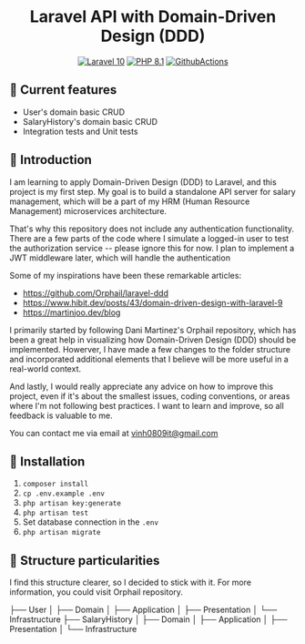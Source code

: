 <h1 align="center">
  Laravel API with Domain-Driven Design (DDD)
</h1>

<p align="center">
    <a href="https://laravel.com/"><img src="https://img.shields.io/badge/Laravel-10-FF2D20.svg?style=flat&logo=laravel" alt="Laravel 10"/></a>
    <a href="https://www.php.net/"><img src="https://img.shields.io/badge/PHP-8.1-777BB4.svg?style=flat&logo=php" alt="PHP 8.1"/></a>
    <a href="https://github.com/orphail/laravel-ddd/actions"><img src="https://github.com/orphail/laravel-ddd/actions/workflows/laravel-tests.yml/badge.svg" alt="GithubActions"/></a>
</p>

## 🚀 Current features
- User's domain basic CRUD
- SalaryHistory's domain basic CRUD
- Integration tests and Unit tests

## 📘 Introduction
I am learning to apply Domain-Driven Design (DDD) to Laravel, and this project is my first step. My goal is to build a standalone API server for salary management, which will be a part of my HRM (Human Resource Management) microservices architecture.

That's why this repository does not include any authentication functionality. There are a few parts of the code where I simulate a logged-in user to test the authorization service -- please ignore this for now. I plan to implement a JWT middleware later, which will handle the authentication

Some of my inspirations have been these remarkable articles:
- https://github.com/Orphail/laravel-ddd
- https://www.hibit.dev/posts/43/domain-driven-design-with-laravel-9
- https://martinjoo.dev/blog

I primarily started by following Dani Martinez's Orphail repository, which has been a great help in visualizing how Domain-Driven Design (DDD) should be implemented.
Howerver, I have made a few changes to the folder structure and incorporated additional elements that I believe will be more useful in a real-world context.

And lastly, I would really appreciate any advice on how to improve this project, even if it's about the smallest issues, coding conventions, or areas where I'm not following best practices. I want to learn and improve, so all feedback is valuable to me.

You can contact me via email at vinh0809it@gmail.com

## 📗 Installation
1. ```composer install```
2. ```cp .env.example .env```
3. ```php artisan key:generate```
5. ```php artisan test```
6. Set database connection in the ```.env```
7. ```php artisan migrate```

## 📁 Structure particularities

I find this structure clearer, so I decided to stick with it.
For more information, you could visit Orphail repository.

├── User
│   ├── Domain
│   ├── Application
│   ├── Presentation
│   └── Infrastructure
├── SalaryHistory
│   ├── Domain
│   ├── Application
│   ├── Presentation
│   └── Infrastructure

